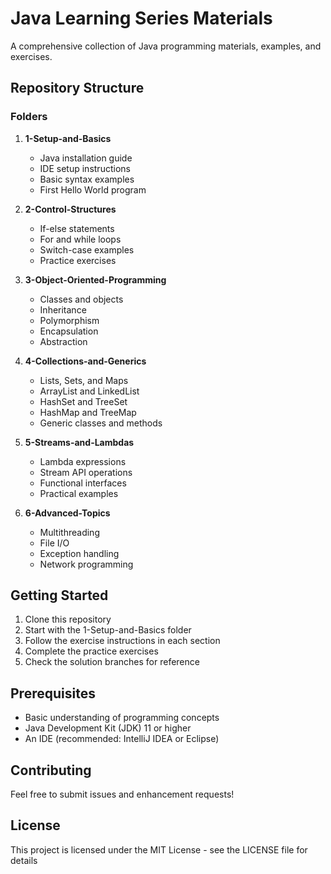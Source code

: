 # Java Learning Series Materials

A comprehensive collection of Java programming materials, examples, and exercises.

## Repository Structure

### Folders
1. **1-Setup-and-Basics**
   - Java installation guide
   - IDE setup instructions
   - Basic syntax examples
   - First Hello World program

2. **2-Control-Structures**
   - If-else statements
   - For and while loops
   - Switch-case examples
   - Practice exercises

3. **3-Object-Oriented-Programming**
   - Classes and objects
   - Inheritance
   - Polymorphism
   - Encapsulation
   - Abstraction

4. **4-Collections-and-Generics**
   - Lists, Sets, and Maps
   - ArrayList and LinkedList
   - HashSet and TreeSet
   - HashMap and TreeMap
   - Generic classes and methods

5. **5-Streams-and-Lambdas**
   - Lambda expressions
   - Stream API operations
   - Functional interfaces
   - Practical examples

6. **6-Advanced-Topics**
   - Multithreading
   - File I/O
   - Exception handling
   - Network programming

## Getting Started
1. Clone this repository
2. Start with the 1-Setup-and-Basics folder
3. Follow the exercise instructions in each section
4. Complete the practice exercises
5. Check the solution branches for reference

## Prerequisites
- Basic understanding of programming concepts
- Java Development Kit (JDK) 11 or higher
- An IDE (recommended: IntelliJ IDEA or Eclipse)

## Contributing
Feel free to submit issues and enhancement requests!

## License
This project is licensed under the MIT License - see the LICENSE file for details
